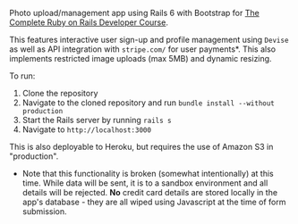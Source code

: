 Photo upload/management app using Rails 6 with Bootstrap for [The Complete Ruby on Rails Developer Course](https://github.udemy.com/course/the-complete-ruby-on-rails-developer-course).

This features interactive user sign-up and profile management using `Devise` as well as API integration with `stripe.com/` for user payments*. This also implements restricted image uploads (max 5MB) and dynamic resizing.

To run:

1. Clone the repository
2. Navigate to the cloned repository and run `bundle install --without production`
3. Start the Rails server by running `rails s`
4. Navigate to `http://localhost:3000`

This is also deployable to Heroku, but requires the use of Amazon S3 in "production".

* Note that this functionality is broken (somewhat intentionally) at this time. While data will be sent, it is to a sandbox environment and all details will be rejected. **No** credit card details are stored locally in the app's database - they are all wiped using Javascript at the time of form submission.
